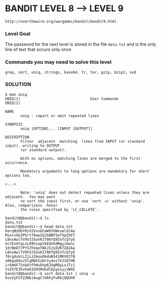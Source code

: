 # BANDIT LEVEL 8 --> LEVEL 9

```
http://overthewire.org/wargames/bandit/bandit9.html
```

### Level Goal

The password for the next level is stored in the file `data.txt` and is the only line of
text that occurs only once

### Commands you may need to solve this level

```
grep, sort, uniq, strings, base64, tr, tar, gzip, bzip2, xxd
```

### SOLUTION

```
$ man uniq
UNIQ(1)                                User Commands                               UNIQ(1)

NAME
       uniq - report or omit repeated lines

SYNOPSIS
       uniq [OPTION]... [INPUT [OUTPUT]]

DESCRIPTION
       Filter  adjacent  matching  lines from INPUT (or standard input), writing to OUTPUT
       (or standard output).

       With no options, matching lines are merged to the first occurrence.

       Mandatory arguments to long options are mandatory for short options too.

<...>

       Note: 'uniq' does not detect repeated lines unless they are adjacent.  You may want
       to sort the input first, or use 'sort -u' without 'uniq'.  Also, comparisons  honor
       the rules specified by 'LC_COLLATE'.
```

```
bandit8@bandit:~$ ls
data.txt
bandit8@bandit:~$ head data.txt
KerqNiDbY0zV2VxnOCmWX5XWxumldlAe
MsxcvOe3PGrt78wpZG2bBNF5wfXpZhET
L0nxAwlfV9V3J5onKIT8KYQ9InTcQ7yE
4c7EsUtqLnLR9hiepV5EQVhdMgyi8onL
1drBmDT7PYS7hVgoTWkJSjUZUK7ZAIAa
L0nxAwlfV9V3J5onKIT8KYQ9InTcQ7yE
78rgduVcLZjLzZmooObdaN541MKV6IfQ
x0bga8Oxz5lgM8k52HrYy4ez7XJI0lM0
irGm6F73sbUrFhHukhp6JXgMQyLxJTz1
YzZX7E35vOa6IQ9SRUGdlEpyaiyjvWXE
bandit8@bandit:~$ sort data.txt | uniq -u
UsvVyFSfZZWbi6wgC7dAFyFuR6jQQUhR
```
